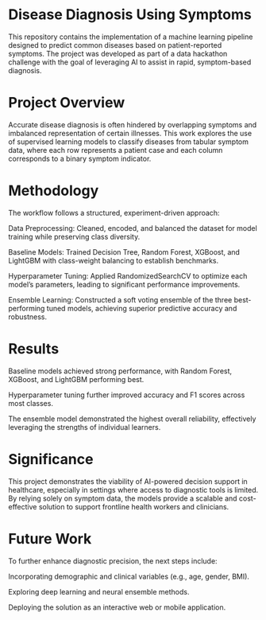 # Disease Diagnosis Using Symptoms

This repository contains the implementation of a machine learning pipeline designed to predict common diseases based on patient-reported symptoms. The project was developed as part of a data hackathon challenge with the goal of leveraging AI to assist in rapid, symptom-based diagnosis.

# Project Overview

Accurate disease diagnosis is often hindered by overlapping symptoms and imbalanced representation of certain illnesses. This work explores the use of supervised learning models to classify diseases from tabular symptom data, where each row represents a patient case and each column corresponds to a binary symptom indicator.

# Methodology

The workflow follows a structured, experiment-driven approach:

Data Preprocessing: Cleaned, encoded, and balanced the dataset for model training while preserving class diversity.

Baseline Models: Trained Decision Tree, Random Forest, XGBoost, and LightGBM with class-weight balancing to establish benchmarks.

Hyperparameter Tuning: Applied RandomizedSearchCV to optimize each model’s parameters, leading to significant performance improvements.

Ensemble Learning: Constructed a soft voting ensemble of the three best-performing tuned models, achieving superior predictive accuracy and robustness.

# Results

Baseline models achieved strong performance, with Random Forest, XGBoost, and LightGBM performing best.

Hyperparameter tuning further improved accuracy and F1 scores across most classes.

The ensemble model demonstrated the highest overall reliability, effectively leveraging the strengths of individual learners.

# Significance

This project demonstrates the viability of AI-powered decision support in healthcare, especially in settings where access to diagnostic tools is limited. By relying solely on symptom data, the models provide a scalable and cost-effective solution to support frontline health workers and clinicians.

# Future Work

To further enhance diagnostic precision, the next steps include:

Incorporating demographic and clinical variables (e.g., age, gender, BMI).

Exploring deep learning and neural ensemble methods.

Deploying the solution as an interactive web or mobile application.

